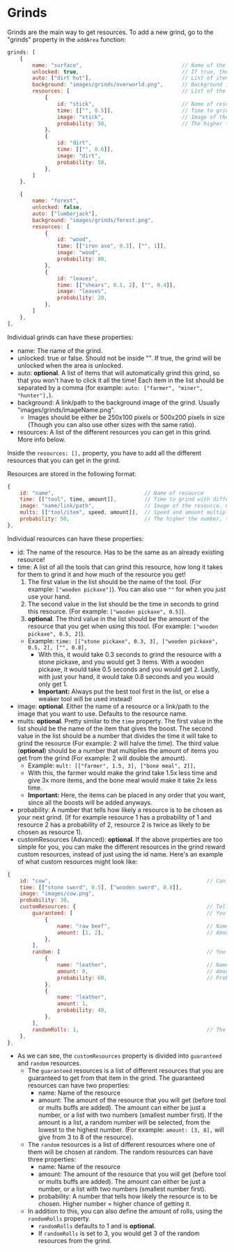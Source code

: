# Grinds

Grinds are the main way to get resources. To add a new grind, go to the "grinds" property in the `addArea` function:

```js
grinds: [
    {
        name: "surface",                                // Name of the grind
        unlocked: true,                                 // If true, the grind will be unlocked when the area is unlocked
        auto: ["dirt hut"],                             // List of items that will automatically grind this grind
        background: "images/grinds/overworld.png",      // Background image of the grind
        resources: [                                    // List of the different resources in the grind
            {
                id: "stick",                            // Name of resource        
                time: [["", 0.5]],                      // Time to grind with different tools
                image: "stick",                         // Image of the resource, can be either a link/path or a resource name
                probability: 50,                        // The higher the number, the more likely you are to get this resource
            },
            {
                id: "dirt",
                time: [["", 0.6]],
                image: "dirt",
                probability: 50,
            },
        ]
    },

    {
        name: "forest",
        unlocked: false,
        auto: ["lumberjack"],
        background: "images/grinds/forest.png",
        resources: [
            {
                id: "wood",     
                time: [["iron axe", 0.3], ["", 1]],
                image: "wood",
                probability: 80,
            },
            {
                id: "leaves",
                time: [["shears", 0.1, 2], ["", 0.4]],
                image: "leaves",
                probability: 20,
            },
        ]
    },
],
```

Individual grinds can have these properties:

 - name: The name of the grind.
 - unlocked: true or false. Should not be inside "". If true, the grind will be unlocked when the area is unlocked.
 - auto: **optional**. A list of items that will automatically grind this grind, so that you won't have to click it all the time! Each item in the list should be separated by a comma (for example: `auto: ["farmer", "miner", "hunter"],`).
 - background: A link/path to the background image of the grind. Usually "images/grinds/imageName.png".
   - Images should be either be 250x100 pixels or 500x200 pixels in size (Though you can also use other sizes with the same ratio).
 - resources: A list of the different resources you can get in this grind. More info below.

Inside the `resources: [],` property, you have to add all the different resources that you can get in the grind.


Resources are stored in the following format:
```js
{
    id: "name",                             // Name of resource        
    time: [["tool", time, amount]],         // Time to grind with different tools
    image: "name/link/path",                // Image of the resource. Can be either a link/path or a resource name
    mults: [["tool/item", speed, amount]],  // Speed and amount multiplications that will be applied when you have unlocked different items
    probability: 50,                        // The higher the number, the more likely you are to get this resource
},
```

Individual resources can have these properties:

 - id: The name of the resource. Has to be the same as an already existing resource!
 - time: A list of all the tools that can grind this resource, how long it takes for them to grind it and how much of the resource you get!
   1. The first value in the list should be the name of the tool. (For example: `["wooden pickaxe"]`). You can also use `""` for when you just use your hand.
   2. The second value in the list should be the time in seconds to grind this resource. (For example: `["wooden pickaxe", 0.5]`).
   3. **optional**. The third value in the list should be the amount of the resource that you get when using this tool. (For example: `["wooden pickaxe", 0.5, 2]`).
   - Example: `time: [["stone pickaxe", 0.3, 3], ["wooden pickaxe", 0.5, 2], ["", 0.8],`
     - With this, it would take 0.3 seconds to grind the resource with a stone pickaxe, and you would get 3 items. With a wooden pickaxe, it would take 0.5 seconds and you would get 2. Lastly, with just your hand, it would take 0.8 seconds and you would only get 1.
     - **Important:** Always put the best tool first in the list, or else a weaker tool will be used instead!
 - image: **optional**. Either the name of a resource or a link/path to the image that you want to use. Defaults to the resource name.
 - mults: **optional**. Pretty similar to the `time` property. The first value in the list should be the name of the item that gives the boost. The second value in the list should be a number that divides the time it will take to grind the resource (For example: 2 will halve the time). The third value (**optional**) should be a number that multiplies the amount of items you get from the grind (For example: 2 will double the amount).
   - Example: `mult: [["farmer", 1.5, 3], ["bone meal", 2]],`
   - With this, the farmer would make the grind take 1.5x less time and give 3x more items, and the bone meal would make it take 2x less time.
   - **Important:** Here, the items can be placed in any order that you want, since all the boosts will be added anyways.
 - probability: A number that tells how likely a resource is to be chosen as your next grind. (If for example resource 1 has a probability of 1 and resource 2 has a probability of 2, resource 2 is twice as likely to be chosen as resource 1).
 - customResources (Advanced): **optional**. If the above properties are too simple for you, you can make the different resources in the grind reward custom resources, instead of just using the id name. Here's an example of what custom resources might look like:

```js
{
    id: "cow",                                                  // Can be whatever you want, since it won't be used anyways!
    time: [["stone sword", 0.5], ["wooden sword", 0.8]],
    image: "images/cow.png",
    probability: 30,
    customResources: {                                          // Tells the grind what resources you will get from this grind
        guaranteed: [                                           // You are guaranteed to get these resources when grinding
            {
                name: "raw beef",                               // Name of the resource
                amount: [1, 2],                                 // Amount of the resource that you will get. [1, 2] means that you will get a random amount from 1 to 2
            },
        ],
        random: [                                               // You will get only 1 of these resources when grinding
            {
                name: "leather",                                // Name
                amount: 0,                                      // Amount
                probability: 60,                                // Probability of getting this resource
            },
            {
                name: "leather",
                amount: 1,
                probability: 40,
            },
        ],
        randomRolls: 1,                                         // The amount of rolls for random items
    },
},
```

 - As we can see, the `customResources` property is divided into `guaranteed` and `random` resources.
   - The `guaranteed` resources is a list of different resources that you are guaranteed to get from that item in the grind. The guaranteed resources can have two properties:
     - name: Name of the resource
     - amount: The amount of the resource that you will get (before tool or mults buffs are added). The amount can either be just a number, or a list with two numbers (smallest number first). If the amount is a list, a random number will be selected, from the lowest to the highest number. (For example: `amount: [3, 8],` will give from 3 to 8 of the resource).
   - The `random` resources is a list of different resources where one of them will be chosen at random. The random resources can have three properties:
     - name: Name of the resource
     - amount: The amount of the resource that you will get (before tool or mults buffs are added). The amount can either be just a number, or a list with two numbers (smallest number first).
     - probability: A number that tells how likely the resource is to be chosen. Higher number = higher chance of getting it.
   - In addition to this, you can also define the amount of rolls, using the `randomRolls` property.
     - `randomRolls` defaults to 1 and is **optional**.
     - If `randomRolls` is set to 3, you would get 3 of the random resources from the grind.
